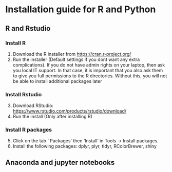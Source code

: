 # Installation	guide	for	R	and	Python

## R and Rstudio

### Install R
1. Download	the	R	installer	from	https://cran.r-project.org/
2. Run	the	installer (Default	settings	if you dont want any extra complications).	If	you	do	not	have	admin	rights	on	your laptop, then	ask	you	local	IT	support.	In	that	case,	it	is	important	that	you	also	ask	them	to	give	you	full	permissions	to	the	R directories.	Without	this,	you	will	not	be	able	to	install	additional packages	later

### Install Rstudio
3. Download	RStudio:	https://www.rstudio.com/products/rstudio/download/
4. Run the install (Only after installing R)

### Install R packages
5. Click	on	the	tab	‘	Packages’	then	‘Install’	in	Tools	->	Install	packages.
5. Install	the	following	packages:	dplyr, plyr, tidyr, RColorBrewer, shiny

## Anaconda and  jupyter notebooks
